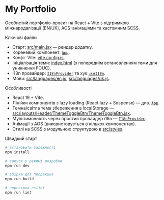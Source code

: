# My Portfolio

Особистий портфоліо-проєкт на React + Vite з підтримкою міжнародалізації (EN/UK), AOS-анімаціями та
кастомним SCSS.

Ключові файли

-   Старт: [src/main.jsx](src/main.jsx) — рендер додатку.
-   Кореневий компонент: [`App`](src/app/App.jsx).
-   Конфіг Vite: [vite.config.js](vite.config.js).
-   Ініціалізація теми: [index.html](index.html) (з попереднім встановленням теми для уникнення
    FOUC).
-   I18n провайдер: [`I18nProvider`](src/i18n/i18n.jsx) та хук [`useI18n`](src/i18n/context.js).
-   Мови: [src/languages/en.js](src/languages/en.js), [src/languages/uk.js](src/languages/uk.js).

Особливості

-   React 19 + Vite.
-   Лінійки компонентів з lazy loading (React.lazy + Suspense) — див. [`App`](src/app/App.jsx).
-   Темна/світла тема збереження в localStorage —
    [src/layouts/Header/ThemeToggleBtn/ThemeToggleBtn.jsx](src/layouts/Header/ThemeToggleBtn/ThemeToggleBtn.jsx).
-   Мультимовність через простий провайдер i18n — [`I18nProvider`](src/i18n/i18n.jsx).
-   Анімації з AOS (використовується в кількох компонентах).
-   Стилі на SCSS з модульною структурою в [src/styles](src/styles).

Швидкий старт

```sh
# встановити залежності
npm install

# запуск у режимі розробки
npm run dev

# збірка для продакшна
npm run build

# перевірка eslint
npm run lint
```
